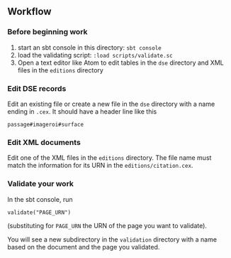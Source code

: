 ## Workflow



### Before beginning work

1. start an sbt console in this directory:  `sbt console`
2. load the validating script:  `:load scripts/validate.sc`
3. Open a text editor like Atom to edit tables in the `dse` directory and XML files in the `editions` directory

### Edit DSE records

Edit an existing file or create a new file in the `dse` directory with a name ending in `.cex`.  It should have a header line like this

    passage#imageroi#surface


### Edit XML documents

Edit one of the XML files in the `editions` directory.  The file name must match the information for its URN in the `editions/citation.cex`.

### Validate your work

In the sbt console, run

    validate("PAGE_URN")

(substituting for `PAGE_URN` the URN of the page you want to validate).

You will see a new subdirectory in the `validation` directory with a name based on the document and the page you validated.
